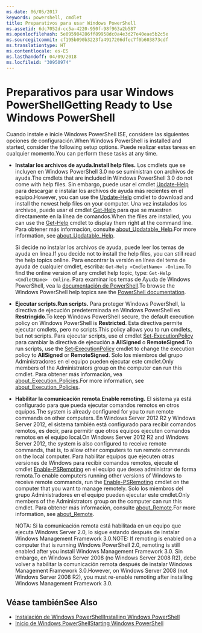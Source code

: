 ```yaml
---
ms.date: 06/05/2017
keywords: powershell, cmdlet
title: Preparativos para usar Windows PowerShell
ms.assetid: 6dc7052d-cc5a-4220-950f-98f963a2b587
ms.openlocfilehash: 5e095984286ff89958dc0a4e3d27e40eae5b2c5e
ms.sourcegitcommit: cf195b090b3223fa4917206dfec7f0b603873cdf
ms.translationtype: HT
ms.contentlocale: es-ES
ms.lasthandoff: 04/09/2018
ms.locfileid: "30950974"
---
```

# <a name="getting-ready-to-use-windows-powershell"></a><span data-ttu-id="dd6cc-103">Preparativos para usar Windows PowerShell</span><span class="sxs-lookup"><span data-stu-id="dd6cc-103">Getting Ready to Use Windows PowerShell</span></span>
<span data-ttu-id="dd6cc-104">Cuando instale e inicie Windows PowerShell ISE, considere las siguientes opciones de configuración.</span><span class="sxs-lookup"><span data-stu-id="dd6cc-104">When Windows PowerShell is installed and started, consider the following setup options.</span></span> <span data-ttu-id="dd6cc-105">Puede realizar estas tareas en cualquier momento.</span><span class="sxs-lookup"><span data-stu-id="dd6cc-105">You can perform these tasks at any time.</span></span>

- <span data-ttu-id="dd6cc-106">**Instalar los archivos de ayuda.**</span><span class="sxs-lookup"><span data-stu-id="dd6cc-106">**Install help files.**</span></span> <span data-ttu-id="dd6cc-107">Los cmdlets que se incluyen en Windows PowerShell 3.0 no se suministran con archivos de ayuda.</span><span class="sxs-lookup"><span data-stu-id="dd6cc-107">The cmdlets that are included in Windows PowerShell 3.0 do not come with help files.</span></span> <span data-ttu-id="dd6cc-108">Sin embargo, puede usar el cmdlet [Update-Help](/powershell/module/microsoft.powershell.core/update-help) para descargar e instalar los archivos de ayuda más recientes en el equipo.</span><span class="sxs-lookup"><span data-stu-id="dd6cc-108">However, you can use the [Update-Help](/powershell/module/microsoft.powershell.core/update-help) cmdlet to download and install the newest help files on your computer.</span></span> <span data-ttu-id="dd6cc-109">Una vez instalados los archivos, puede usar el cmdlet [Get-Help](/powershell/module/microsoft.powershell.core/get-help) para que se muestren directamente en la línea de comandos.</span><span class="sxs-lookup"><span data-stu-id="dd6cc-109">When the files are installed, you can use the [Get-Help](/powershell/module/microsoft.powershell.core/get-help) cmdlet to display them right at the command line.</span></span> <span data-ttu-id="dd6cc-110">Para obtener más información, consulte [about_Updatable_Help](/powershell/module/microsoft.powershell.core/about/about_updatable_help).</span><span class="sxs-lookup"><span data-stu-id="dd6cc-110">For more information, see [about_Updatable_Help](/powershell/module/microsoft.powershell.core/about/about_updatable_help).</span></span>

    <span data-ttu-id="dd6cc-111">Si decide no instalar los archivos de ayuda, puede leer los temas de ayuda en línea.</span><span class="sxs-lookup"><span data-stu-id="dd6cc-111">If you decide not to install the help files, you can still read the help topics online.</span></span> <span data-ttu-id="dd6cc-112">Para encontrar la versión en línea del tema de ayuda de cualquier cmdlet, escriba: `Get-Help <CmdletName> -Online`.</span><span class="sxs-lookup"><span data-stu-id="dd6cc-112">To find the online version of any cmdlet help topic, type: `Get-Help <CmdletName> -Online`.</span></span> <span data-ttu-id="dd6cc-113">Para examinar los temas de Ayuda de Windows PowerShell, vea la [documentación de PowerShell](/powershell/scripting).</span><span class="sxs-lookup"><span data-stu-id="dd6cc-113">To browse the Windows PowerShell help topics see the [PowerShell documentation](/powershell/scripting).</span></span>

- <span data-ttu-id="dd6cc-114">**Ejecutar scripts.**</span><span class="sxs-lookup"><span data-stu-id="dd6cc-114">**Run scripts.**</span></span> <span data-ttu-id="dd6cc-115">Para proteger Windows PowerShell, la directiva de ejecución predeterminada en Windows PowerShell es **Restringido**.</span><span class="sxs-lookup"><span data-stu-id="dd6cc-115">To keep Windows PowerShell secure, the default execution policy on Windows PowerShell is **Restricted**.</span></span> <span data-ttu-id="dd6cc-116">Esta directiva permite ejecutar cmdlets, pero no scripts.</span><span class="sxs-lookup"><span data-stu-id="dd6cc-116">This policy allows you to run cmdlets, but not scripts.</span></span> <span data-ttu-id="dd6cc-117">Para ejecutar scripts, use el cmdlet [Set-ExecutionPolicy](/powershell/module/microsoft.powershell.security/set-executionpolicy) para cambiar la directiva de ejecución a **AllSigned** o **RemoteSigned**.</span><span class="sxs-lookup"><span data-stu-id="dd6cc-117">To run scripts, use the [Set-ExecutionPolicy](/powershell/module/microsoft.powershell.security/set-executionpolicy) cmdlet to change the execution policy to **AllSigned** or **RemoteSigned**.</span></span> <span data-ttu-id="dd6cc-118">Solo los miembros del grupo Administradores en el equipo pueden ejecutar este cmdlet.</span><span class="sxs-lookup"><span data-stu-id="dd6cc-118">Only members of the Administrators group on the computer can run this cmdlet.</span></span> <span data-ttu-id="dd6cc-119">Para obtener más información, vea [about_Execution_Policies](/powershell/module/microsoft.powershell.core/about/about_execution_policies).</span><span class="sxs-lookup"><span data-stu-id="dd6cc-119">For more information, see [about_Execution_Policies](/powershell/module/microsoft.powershell.core/about/about_execution_policies).</span></span>

- <span data-ttu-id="dd6cc-120">**Habilitar la comunicación remota.**</span><span class="sxs-lookup"><span data-stu-id="dd6cc-120">**Enable remoting.**</span></span> <span data-ttu-id="dd6cc-121">El sistema ya está configurado para que pueda ejecutar comandos remotos en otros equipos.</span><span class="sxs-lookup"><span data-stu-id="dd6cc-121">The system is already configured for you to run remote commands on other computers.</span></span> <span data-ttu-id="dd6cc-122">En Windows Server 2012 R2 y Windows Server 2012, el sistema también está configurado para recibir comandos remotos, es decir, para permitir que otros equipos ejecuten comandos remotos en el equipo local.</span><span class="sxs-lookup"><span data-stu-id="dd6cc-122">On Windows Server 2012 R2 and Windows Server 2012, the system is also configured to receive remote commands, that is, to allow other computers to run remote commands on the local computer.</span></span> <span data-ttu-id="dd6cc-123">Para habilitar equipos que ejecuten otras versiones de Windows para recibir comandos remotos, ejecute el cmdlet [Enable-PSRemoting](/powershell/module/microsoft.powershell.core/enable-psremoting) en el equipo que desea administrar de forma remota.</span><span class="sxs-lookup"><span data-stu-id="dd6cc-123">To enable computers running other versions of Windows to receive remote commands, run the [Enable-PSRemoting](/powershell/module/microsoft.powershell.core/enable-psremoting) cmdlet on the computer that you want to manage remotely.</span></span> <span data-ttu-id="dd6cc-124">Solo los miembros del grupo Administradores en el equipo pueden ejecutar este cmdlet.</span><span class="sxs-lookup"><span data-stu-id="dd6cc-124">Only members of the Administrators group on the computer can run this cmdlet.</span></span> <span data-ttu-id="dd6cc-125">Para obtener más información, consulte [about_Remote](/powershell/module/microsoft.powershell.core/about/about_remote).</span><span class="sxs-lookup"><span data-stu-id="dd6cc-125">For more information, see [about_Remote](/powershell/module/microsoft.powershell.core/about/about_remote).</span></span>

    <span data-ttu-id="dd6cc-126">NOTA: Si la comunicación remota está habilitada en un equipo que ejecuta Windows Server 2.0, lo sigue estando después de instalar Windows Management Framework 3.0.</span><span class="sxs-lookup"><span data-stu-id="dd6cc-126">NOTE: If remoting is enabled on a computer that is running Windows PowerShell 2.0, remoting is still enabled after you install Windows Management Framework 3.0.</span></span> <span data-ttu-id="dd6cc-127">Sin embargo, en Windows Server 2008 (no Windows Server 2008 R2), debe volver a habilitar la comunicación remota después de instalar Windows Management Framework 3.0.</span><span class="sxs-lookup"><span data-stu-id="dd6cc-127">However, on Windows Server 2008 (not Windows Server 2008 R2), you must re-enable remoting after installing Windows Management Framework 3.0.</span></span>

## <a name="see-also"></a><span data-ttu-id="dd6cc-128">Véase también</span><span class="sxs-lookup"><span data-stu-id="dd6cc-128">See Also</span></span>
- [<span data-ttu-id="dd6cc-129">Instalación de Windows PowerShell</span><span class="sxs-lookup"><span data-stu-id="dd6cc-129">Installing Windows PowerShell</span></span>](../setup/Installing-Windows-PowerShell.md)
- [<span data-ttu-id="dd6cc-130">Inicio de Windows PowerShell</span><span class="sxs-lookup"><span data-stu-id="dd6cc-130">Starting Windows PowerShell</span></span>](/powershell/scripting/setup/starting-windows-powershell)